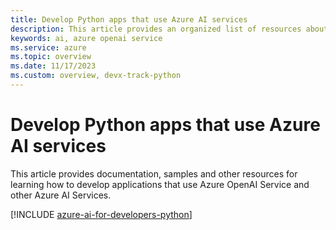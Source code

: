 ```yaml
---
title: Develop Python apps that use Azure AI services
description: This article provides an organized list of resources about Azure AI scenarios for Python developers, including documentation and code samples.
keywords: ai, azure openai service
ms.service: azure
ms.topic: overview
ms.date: 11/17/2023
ms.custom: overview, devx-track-python
---
```


# Develop Python apps that use Azure AI services

This article provides documentation, samples and other resources for learning how to develop applications that use Azure OpenAI Service and other Azure AI Services.

[!INCLUDE [azure-ai-for-developers-python](../ai/includes/azure-ai-for-developers-python.md)]
